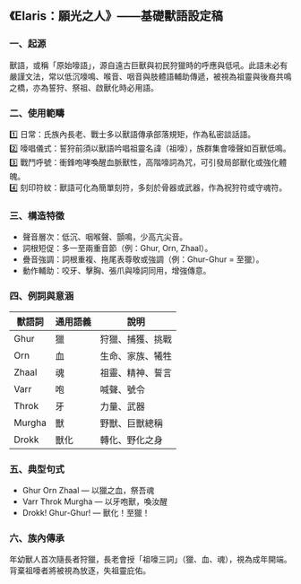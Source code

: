 
## 《Elaris：願光之人》——基礎獸語設定稿

### 一、起源
獸語，或稱「原始嚎語」，源自遠古巨獸與初民狩獵時的呼應與低吼。此語未必有嚴謹文法，常以低沉嚎鳴、喉音、咽音與肢體語輔助傳遞，被視為祖靈與後裔共鳴之橋，亦為誓狩、祭祖、啟獸化時必用語。

### 二、使用範疇
1️⃣ 日常：氏族內長老、戰士多以獸語傳承部落規矩，作為私密談話語。  
2️⃣ 嚎唱儀式：誓狩前須以獸語吟唱祖靈名諱（祖嚎），族群集會嚎聲如百獸低鳴。  
3️⃣ 戰鬥呼號：衝鋒咆哮喚醒血脈獸性，高階嚎詞為咒，可引發局部獸化或強化體魄。  
4️⃣ 刻印符紋：獸語可化為簡單刻符，多刻於骨器或武器，作為祝狩符或守魂符。

### 三、構造特徵
- 聲音層次：低沉、咽喉聲、顫鳴，少高亢尖音。
- 詞根短促：多一至兩重音節（例：Ghur, Orn, Zhaal）。
- 疊音強調：詞根重複、拖尾表尊敬或強調（例：Ghur-Ghur = 至獵）。
- 動作輔助：咬牙、擊胸、張爪與嚎詞同用，增強傳意。

### 四、例詞與意涵
| 獸語詞 | 通用語義 | 說明 |
|---------|-----------|------|
| Ghur | 獵 | 狩獵、捕獲、挑戰 |
| Orn | 血 | 生命、家族、犧牲 |
| Zhaal | 魂 | 祖靈、精神、誓言 |
| Varr | 咆 | 喊聲、號令 |
| Throk | 牙 | 力量、武器 |
| Murgha | 獸 | 野獸、巨獸總稱 |
| Drokk | 獸化 | 轉化、野化之身 |

### 五、典型句式
- Ghur Orn Zhaal — 以獵之血，祭吾魂  
- Varr Throk Murgha — 以牙咆獸，喚汝醒  
- Drokk! Ghur-Ghur! — 獸化！至獵！

### 六、族內傳承
年幼獸人首次隨長者狩獵，長老會授「祖嚎三詞」（獵、血、魂），視為成年開端。背棄祖嚎者將被視為放逐，失祖靈庇佑。
